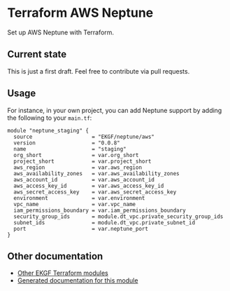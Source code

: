 # Terraform AWS Neptune

Set up AWS Neptune with Terraform.

## Current state

This is just a first draft. Feel free to contribute via pull requests.

## Usage

For instance, in your own project, you can add Neptune support by adding the following to your `main.tf`:

```hcl
module "neptune_staging" {
  source                   = "EKGF/neptune/aws"
  version                  = "0.0.8"
  name                     = "staging"
  org_short                = var.org_short
  project_short            = var.project_short
  aws_region               = var.aws_region
  aws_availability_zones   = var.aws_availability_zones
  aws_account_id           = var.aws_account_id
  aws_access_key_id        = var.aws_access_key_id
  aws_secret_access_key    = var.aws_secret_access_key
  environment              = var.environment
  vpc_name                 = var.vpc_name
  iam_permissions_boundary = var.iam_permissions_boundary
  security_group_ids       = module.dt_vpc.private_security_group_ids
  subnet_ids               = module.dt_vpc.private_subnet_id
  port                     = var.neptune_port
}
```

## Other documentation

- [Other EKGF Terraform modules](https://registry.terraform.io/namespaces/EKGF)
- [Generated documentation for this module](https://registry.terraform.io/modules/EKGF/neptune/aws/latest) 